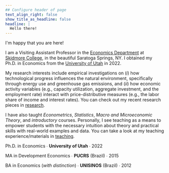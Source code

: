 ```yaml
---
## Configure header of page
text_align_right: false
show_title_as_headline: false
headline: |
  Hello there!
---
```


<!-- this is a subheadline -->

I'm happy that you are here!

I am a Visiting Assistant Professor in the [Economics Department](https://www.skidmore.edu/economics/) at [Skidmore College](https://www.skidmore.edu/), in the beautiful Saratoga Springs, NY. I obtained my Ph.D. in Economics from the [University of Utah](https://www.utah.edu/) in 2022. 

My research interests include empirical investigations on (*i*) how technological progress influences the natural environment, specifically through energy use and greenhouse gas emissions, and (*ii*) how economic activity variables (e.g., capacity utilization, aggregate investment, and the employment rate) interact with price-distributive measures (e.g., the labor share of income and interest rates). You can check out my recent research pieces in [research](/publication).

I have also taught *Econometrics*, *Statistics*, *Macro and Microeconomic Theory*, and *introductory* courses. Personally, I see teaching as a means to empower students with the necessary intuition about theory and practical skills with real-world examples and data. You can take a look at my teaching experience/materials in [teaching](/teaching).


<i class="fas fa-graduation-cap pr2"></i> Ph.D. in Economics &#8729; **University of Utah** &#8729; 2022

<i class="fas fa-graduation-cap pr2"></i> MA in Development Economics &#8729; **PUCRS** (Brazil) &#8729; 2015

<i class="fas fa-graduation-cap pr2"></i> BA in Economics (*with distinction*) &#8729; **UNISINOS** (Brazil) &#8729; 2012

